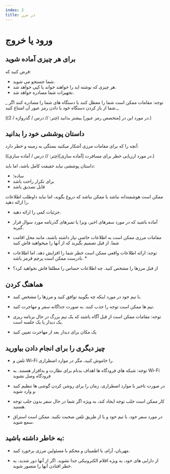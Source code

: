 ```yaml
---
index: 2
title: در مرز
---
```

# ورود یا خروج

## برای هر چیزی آماده شوید

فرض کنید که:

*   شما جستجو می شوید.
*   هر چیزی که نوشته اید را خواهند خواند یا کپی خواهد شد.
*   تجهیزات شما مصادره خواهد شد.

_ توجه: مقامات ممکن است شما را معطل کنند یا دستگاه های شما را مصادره کنند اگر شما از باز کردن دستگاه خود یا دادن رمز عبور آن امتناع کنید._

(در مورد این در [متخصص رمز عبور] بیشتر بدانید (چتر: // درس / گذرواژه / 2).)

## داستان پوششی خود را بدانید

آنچه را که برای مقامات مرزی آشکار میکنید بستگی به زمینه و خطر دارد.

(در مورد ارزیابی خطر برای مسافرت [آماده سازی](چتر: // درس / آماده سازی).)

داستان پوششی نباید حقیقت کامل باشد، اما باید:

*   ساده؛
*   برای تکرار راحت باشد
*   قابل تصدیق باشد

ممکن است هوشمندانه نباشد یا ممکن نباشد که دروغ بگوید، اما نباید داوطلب اطلاعات را ارائه دهید.

*   جزئیات کمی را ارائه دهید.

*   آماده باشید که در مورد سفرهای اخیر، ویزا یا تمبرهای گذرنامه مورد سوال قرار گیرید.

*   مقامات مرزی ممکن است به اطلاعات خاصی نیاز داشته باشند، مانند محل اقامت شما. از قبل تصمیم بگیرید که از آنها را میخواهید فاش کنید

* توجه: ارائه اطلاعات واقعی ممکن است خطر شما را افزایش دهد، اما اطلاعات نادرست ممکن است پرچم قرمز باشد. *

*   از قبل مرزها را مشخص کنید. چه اطلاعات حساس را مطلقا فاش نخواهید کرد؟

## هماهنگ کردن

*   با تیم خود در مورد اینکه چه بگویید توافق کنید و مرزها را مشخص کنید.

*   تیم ها ممکن است توجه را جذب کنند. به صورت  جداگانه سفر و مهاجرت کنید.

* توجه: مقامات ممکن است از قبل آگاه باشند که یک تیم بزرگ در حال برنامه ریزی یک دیدار یا یک جلسه است.

*   یک مکان برای دیدار بعد از مهاجرت تعیین کنید

## چیز دیگری را برای انجام دادن بیاورید

*   تلفن و Wi-Fi را خاموش کنید، مگر در موارد اضطراری.

* توجه: شبکه های فرودگاه ها اهداف بدنام برای نظارت و بدافزار هستند. به Wi-Fi فرودگاه وصل نشوید

*   در صورت تاخیر یا موارد اضطراری، زمان را برای روشن کردن گوشی ها تنظیم کنید و وارد شوید.

*   کار ممکن است جلب توجه ایجاد کند، به ویژه اگر شما در حال سفر بدون جلب توجه هستید.

*   در مورد سفر خود، با تیم خود و یا از طریق تلفن صحبت نکنید. ممکن است استراق سمع شوید.

## به خاطر داشته باشید:

*   مهربان، آرام، با اطمینان و محکم با مسئولین مرزی برخورد کنید.

*   از دارایی های خود، به ویژه اقلام الکترونیکی جدا نشوید. اگر از آنها دور شدید، به خطر افتادن آنها را متصور شوید.
